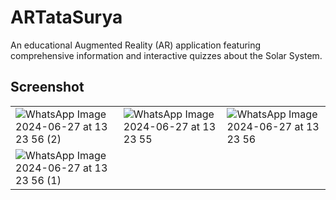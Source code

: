 # ARTataSurya
An educational Augmented Reality (AR) application featuring comprehensive information and interactive quizzes about the Solar System.

## Screenshot

| | | |
| --- | --- | --- |
| ![WhatsApp Image 2024-06-27 at 13 23 56 (2)](https://github.com/Apechi/ARTataSurya/assets/106357977/c39882ee-e865-425e-934c-e062adc48b26) | ![WhatsApp Image 2024-06-27 at 13 23 55](https://github.com/Apechi/ARTataSurya/assets/106357977/6ab43861-da27-405f-a4df-0c31f49a03cb) | ![WhatsApp Image 2024-06-27 at 13 23 56](https://github.com/Apechi/ARTataSurya/assets/106357977/f9d0a9e6-bd55-4181-aeee-b56d20770995) |
| ![WhatsApp Image 2024-06-27 at 13 23 56 (1)](https://github.com/Apechi/ARTataSurya/assets/106357977/305458c6-8169-4825-97b7-17468b37850c) |
